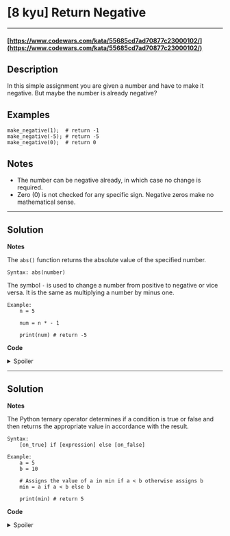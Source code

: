 # [8 kyu] Return Negative

---

#### [https://www.codewars.com/kata/55685cd7ad70877c23000102/](https://www.codewars.com/kata/55685cd7ad70877c23000102/)

## Description

In this simple assignment you are given a number and have to make it negative. But maybe the number is already negative?

## Examples

    make_negative(1);  # return -1
    make_negative(-5); # return -5
    make_negative(0);  # return 0

## Notes

- The number can be negative already, in which case no change is required.
- Zero (0) is not checked for any specific sign. Negative zeros make no mathematical sense.

---

## Solution

**Notes**

The `abs()` function returns the absolute value of the specified number.

    Syntax: abs(number)

The symbol `-` is used to change a number from positive to negative or vice versa. It is the same as multiplying a number by minus one.

    Example:
        n = 5
        
        num = n * - 1

        print(num) # return -5

**Code**

<details>
	<summary>Spoiler</summary>

    def make_negative(number):
        return - abs(number)

</details>

---

## Solution

**Notes**

The Python ternary operator determines if a condition is true or false and then returns the appropriate value in accordance with the result. 

    Syntax: 
        [on_true] if [expression] else [on_false] 

    Example:        
        a = 5 
        b = 10
        
        # Assigns the value of a in min if a < b otherwise assigns b
        min = a if a < b else b
 
        print(min) # return 5

**Code**

<details>
	<summary>Spoiler</summary>

    def make_negative(number):
        return number if number <= 0 else - number

</details>